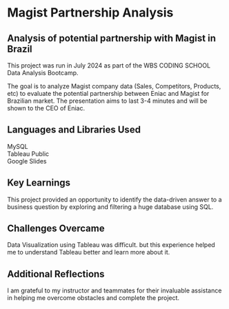 
# Magist Partnership Analysis

## Analysis of potential partnership with Magist in Brazil
This project was run in July 2024 as part of the WBS CODING SCHOOL Data Analysis Bootcamp.

The goal is to analyze Magist company data (Sales, Competitors, Products, etc)  to evaluate the potential partnership between Eniac and Magist for Brazilian market.
The presentation aims to last 3-4 minutes and will be shown to the CEO of Eniac.

## Languages and Libraries Used
MySQL     
Tableau Public     
Google Slides

## Key Learnings
This project provided an opportunity to identify the data-driven answer to a business question by exploring and filtering a huge database using SQL.

## Challenges Overcame
Data Visualization using Tableau was difficult. but this experience helped me to understand Tableau better and learn more about it.

## Additional Reflections
I am grateful to my instructor and teammates for their invaluable assistance in helping me overcome obstacles and complete the project.
